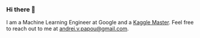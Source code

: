 ### Hi there 👋

I am a Machine Learning Engineer at Google and a [Kaggle Master](https://www.kaggle.com/andreippv). Feel free to reach out to me at andrei.v.papou@gmail.com.

<!--
**andrei-papou/andrei-papou** is a ✨ _special_ ✨ repository because its `README.md` (this file) appears on your GitHub profile.

Here are some ideas to get you started:

- 🔭 I’m currently working on ...
- 🌱 I’m currently learning ...
- 👯 I’m looking to collaborate on ...
- 🤔 I’m looking for help with ...
- 💬 Ask me about ...
- 📫 How to reach me: ...
- 😄 Pronouns: ...
- ⚡ Fun fact: ...
-->
